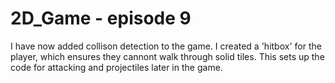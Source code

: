 # 2D_Game - episode 9

I have now added collison detection to the game. I created a 'hitbox' for the player, which ensures they cannont walk through solid tiles. This sets up the code for attacking and projectiles later in the game.
